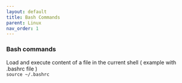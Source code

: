 ```yaml
---
layout: default
title: Bash Commands
parent: Linux
nav_order: 1
---
```

### Bash commands

Load and execute content of a file in the current shell ( example with .bashrc file )    
```source ~/.bashrc```